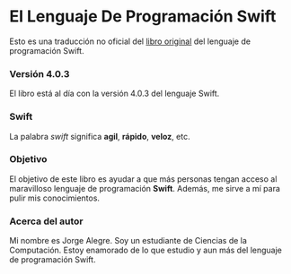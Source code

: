 # El Lenguaje De Programación Swift
Esto es una traducción no oficial del [libro original](https://swift.org/documentation/#the-swift-programming-language) del lenguaje de programación Swift.

### Versión 4.0.3
El libro está al día con la versión 4.0.3 del lenguaje Swift.

### Swift
La palabra *swift* significa **agil**, **rápido**, **veloz**, etc.

### Objetivo
El objetivo de este libro es ayudar a que más personas tengan acceso al maravilloso lenguaje de programación **Swift**. Además, me sirve a mí para pulir mis conocimientos.

### Acerca del autor
Mi nombre es Jorge Alegre. Soy un estudiante de Ciencias de la Computación. Estoy enamorado de lo que estudio y aun más del lenguaje de programación Swift.